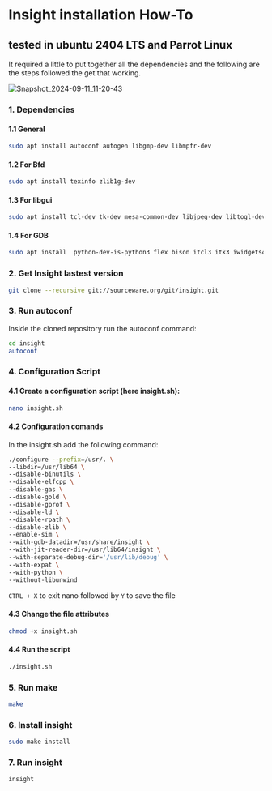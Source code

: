 # Insight installation How-To

## tested in ubuntu 2404 LTS and Parrot Linux

It required a little to put together all the dependencies and the following are the steps followed the get that working.

![Snapshot_2024-09-11_11-20-43](https://github.com/user-attachments/assets/93866a5a-89c5-4097-8fba-7726497e77cd)

### 1. Dependencies

#### 1.1 General

```bash
sudo apt install autoconf autogen libgmp-dev libmpfr-dev
```

#### 1.2 For Bfd

```bash
sudo apt install texinfo zlib1g-dev
```

#### 1.3 For libgui

```bash
sudo apt install tcl-dev tk-dev mesa-common-dev libjpeg-dev libtogl-dev
```

#### 1.4 For GDB

```bash
sudo apt install  python-dev-is-python3 flex bison itcl3 itk3 iwidgets4
```

### 2. Get Insight lastest version

```bash
git clone --recursive git://sourceware.org/git/insight.git
```

### 3. Run autoconf

Inside the cloned repository run the autoconf command:

```bash
cd insight
autoconf
```

### 4. Configuration Script

#### 4.1 Create a configuration script (here insight.sh):

```bash
nano insight.sh
```

#### 4.2 Configuration comands

In the insight.sh add the following command:

```bash
./configure --prefix=/usr/. \
--libdir=/usr/lib64 \
--disable-binutils \
--disable-elfcpp \
--disable-gas \
--disable-gold \
--disable-gprof \
--disable-ld \
--disable-rpath \
--disable-zlib \
--enable-sim \
--with-gdb-datadir=/usr/share/insight \
--with-jit-reader-dir=/usr/lib64/insight \
--with-separate-debug-dir='/usr/lib/debug' \
--with-expat \
--with-python \
--without-libunwind
```

```CTRL + X``` to exit nano followed by ```Y``` to save the file

#### 4.3 Change the file attributes

```bash
chmod +x insight.sh
```

#### 4.4 Run the script

```bash
./insight.sh
```

### 5. Run make

```bash
make
```

### 6. Install insight

```bash
sudo make install
```

### 7. Run insight
```bash
insight
```
